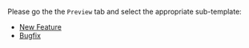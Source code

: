 Please go the the `Preview` tab and select the appropriate sub-template:

* [New Feature](?expand=1&template=new_feature.md)
* [Bugfix](?expand=1&template=bugfix.md)
